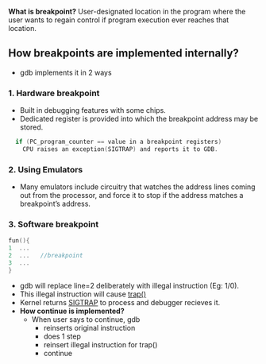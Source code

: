 **What is breakpoint?** User-designated location in the program where the user wants to regain control if program execution ever reaches that location.

## How breakpoints are implemented internally?
- gdb implements it in 2 ways

### 1. Hardware breakpoint
- Built in debugging features with some chips.
- Dedicated register is provided into which the breakpoint address may be stored. 
```c
  if (PC_program_counter == value in a breakpoint registers)
    CPU raises an exception(SIGTRAP) and reports it to GDB.
```

### 2. Using Emulators
- Many emulators include circuitry that watches the address lines coming out from the processor, and force it to stop if the address matches a breakpoint’s address.

### 3. Software breakpoint
```c
fun(){
1  ...
2  ...   //breakpoint
3  ...
}
```
- gdb will replace line=2 deliberately with illegal instruction (Eg: 1/0).
- This illegal instruction will cause [trap()](https://sites.google.com/site/amitinterviewpreparation/c-1/memory-management/virtual-memory)
- Kernel returns [SIGTRAP](https://sites.google.com/site/amitinterviewpreparation/signals) to process and debugger recieves it.
- **How continue is implemented?**
  - When user says to continue, gdb 
    - reinserts original instruction
    - does 1 step
    - reinsert illegal instruction for trap()
    - continue
